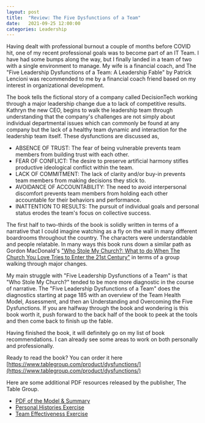 ```yaml
---
layout: post
title:  "Review: The Five Dysfunctions of a Team"
date:   2021-09-25 12:00:00
categories: Leadership
---
```


Having dealt with professional burnout a couple of months before COVID hit, one of my recent professional goals was to become part of an IT Team. I have had some bumps along the way, but I finally landed in a team of two with a single environment to manage. My wife is a financial coach, and The "Five Leadership Dysfunctions of a Team: A Leadership Fable" by Patrick Lencioni was recommended to me by a financial coach friend based on my interest in organizational development.

The book tells the fictional story of a company called DecisionTech working through a major leadership change due a to lack of competitive results. Kathryn the new CEO, begins to walk the leadership team through understanding that the company's challenges are not simply about individual departmental issues which can commonly be found at any company but the lack of a healthy team dynamic and interaction for the leadership team itself. These dysfunctions are discussed as, 

- ABSENCE OF TRUST: The fear of being vulnerable prevents team members from building trust with each other.
- FEAR OF CONFLICT: The desire to preserve artificial harmony stifles productive ideological conflict within the team.
- LACK OF COMMITMENT: The lack of clarity and/or buy-in prevents team members from making decisions they stick to.
- AVOIDANCE OF ACCOUNTABILITY: The need to avoid interpersonal discomfort prevents team members from holding each other accountable for their behaviors and performance.
- INATTENTION TO RESULTS: The pursuit of individual goals and personal status erodes the team's focus on collective success.

The first half to two-thirds of the book is solidly written in terms of a narrative that I could imagine watching as a fly on the wall in many different boardrooms throughout the country. The characters were understandable and people relatable. In many ways this book runs down a similar path as Gordon MacDonald's ["Who Stole My Church?: What to do When The Church You Love Tries to Enter the 21st Century"](https://www.thomasnelson.com/9781418536664/who-stole-my-church/) in terms of a group walking through major changes. 

My main struggle with "Five Leadership Dysfunctions of a Team" is that "Who Stole My Church?" tended to be more more diagnostic in the course of narrative. The "Five Leadership Dysfunctions of a Team" does the diagnostics starting at page 185 with an overview of the Team Health Model, Assessment, and then an Understanding and Overcoming the Five Dysfunctions. If you are halfway through the book and wondering is this book worth it, push forward to the back half of the book to peek at the tools and then come back to finish up the fable.

Having finished the book, it will definitely go on my list of book recommendations. I can already see some areas to work on both personally and professionally.

Ready to read the book? You can order it here [https://www.tablegroup.com/product/dysfunctions/](https://www.tablegroup.com/product/dysfunctions/)

Here are some additional PDF resources released by the publisher, The Table Group.

- [PDF of the Model & Summary](https://de7pikzj4hvyk.cloudfront.net/wp-content/uploads/2020/12/11224029/FiveDysfunctions.pdf)
- [Personal Histories Exercise](https://ttg-wp.s3.amazonaws.com/wp-content/uploads/2020/12/14160549/Personal-Histories-Exercise.pdf)
- [Team Effectiveness Exercise](https://ttg-wp.s3.amazonaws.com/wp-content/uploads/2020/12/14160548/Team-Effectiveness-Exercise.pdf)